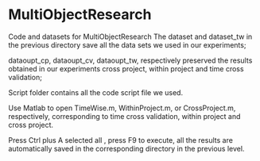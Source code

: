 # MultiObjectResearch
Code and datasets for MultiObjectResearch
The dataset and dataset_tw in the previous directory save all the data sets we used in our experiments;

dataoupt_cp, dataoupt_cv, dataoupt_tw, respectively preserved the results obtained in our experiments cross project, within project and time cross validation;

Script folder contains all the code script file we used.

Use Matlab to open TimeWise.m, WithinProject.m, or CrossProject.m, respectively, corresponding to time cross validation, within project and cross project.

Press Ctrl plus A selected all , press F9 to execute, all the results are automatically saved in the corresponding directory in the previous level.
